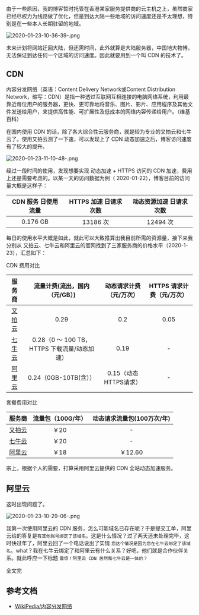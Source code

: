 由于一些原因，我的博客暂时托管在香港某家服务提供商的云主机之上，虽然商家已经尽权力为线路做了优化，但是到达大陆一些地域的访问速度还是不太理想，特别是在一些本人长期驻留的地域。

![2020-01-23-10-36-39-.png](https://imagehost-cdn.frytea.com/images/2020/01/23/2020-01-23-10-36-39-.png)

未来计划将网站迁回大陆，但还需时间，此外就算是大陆服务器，中国地大物博，无法保证到达任何一个区域的访问速度。因此就要用到一个叫 CDN 的技术了。

## CDN

内容分发网络（英语：Content Delivery Network或Content Distribution Network，缩写：CDN）是指一种透过互联网互相连接的电脑网络系统，利用最靠近每位用户的服务器，更快、更可靠地将音乐、图片、影片、应用程序及其他文件发送给用户，来提供高性能、可扩展性及低成本的网络内容传递给用户。（维基百科）

在国内使用 CDN 的话，除了各大综合性云服务商，就是较为专业的又拍云和七牛云了。使用又拍云测了一下速，可以发现上了 CDN 动态加速之后，博客访问速度有了较大的提升。

![2020-01-23-11-10-48-.png](https://imagehost-cdn.frytea.com/images/2020/01/23/2020-01-23-11-10-48-.png)

经过一段时间的使用，发现想要实现 动态加速 + HTTPS 访问的 CDN 加速，费用上还是需要考虑的。以某一天的访问数据为例（	2020-01-22），博客目前的访问量大概是这样子：

| CDN 服务	日使用流量 | HTTPS 加速 	日请求次数 | 动态资源加速 	日请求次数 |
| :--------------------------: | :------------------------------: | :-------------------------------: |
| 	0.176 GB | 	13186 次 | 12494 次 |

每日的使用水平大概是如此，就此可以大致推算出我目前所需的资源量，接下来我分别从 又拍云、七牛云和阿里云的官网找到了三家服务商的价格水平（2020-1-23），汇总如下：

CDN 费用对比

| 服务商 | 流量计费(流出，国内（元/GB）) | 动态请求计费（元/万次） | HTTPS 请求计费（元/万次） |
| :----: | :------------------: | :----------------: | :-------------------: |
| [又拍云](https://help.upyun.com/knowledge-base/cdn-price/) | 0.29 | 0.2 | 0.05  |
| [七牛云](https://www.qiniu.com/prices?source=fusion) | 0.28（0 ～ 100 TB，HTTPS 下载流量/动态加速）  | 0.19 | - |
| [阿里云](https://cn.aliyun.com/price/product#/cdn/detail) | 0.24（0GB-10TB(含）） | 0.15（动态HTTPS请求） | - |

套餐费用对比

| 服务商 | 流量包（100G/年） | 动态请求流量包(100万次/年) |
| :-------: | :-------: | :-------------------: |
| [又拍云](https://console.upyun.com/billing/resources/buy/) | ￥20 | - |
| [七牛云](https://portal.qiniu.com/financial/respack/fusion-composite) | ￥20  | - |
| [阿里云](https://cn.aliyun.com/) | ￥18  | ￥12.60 |

宗上，根据个人的需要，打算采用阿里云提供的 CDN 全站动态加速服务。

## 阿里云

这时出现问题了。

![2020-01-23-10-29-06-.png](https://imagehost-cdn.frytea.com/images/2020/01/23/2020-01-23-10-29-06-.png)

我第一次使用阿里云的 CDN 服务，怎么可能域名已存在呢？于是提交工单，阿里云给的答复是`有其他账号绑定了该域名`。这是什么情况？过了两天还未处理完毕，这时快过年了，阿里云回了一个电话说出了实情 `您这个情况是因为您在七牛云绑定了该域名`。what？我在七牛云绑定了和阿里云有什么关系？好吧，他们就是合作伙伴关系。就此呼应一下标题 `震惊！阿里云 CDN 居然和七牛云是一体的？`

全文完

## 参考文档

 - [WikiPedia/内容分发网络](https://zh.wikipedia.org/wiki/%E5%85%A7%E5%AE%B9%E5%82%B3%E9%81%9E%E7%B6%B2%E8%B7%AF)

